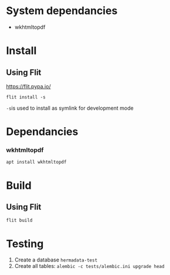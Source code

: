 # System dependancies
- wkhtmltopdf

# Install
## Using Flit
https://flit.pypa.io/
```
flit install -s
```
`-s`is used to install as symlink for development mode

# Dependancies
### wkhtmltopdf
`apt install wkhtmltopdf`

# Build
## Using Flit

```
flit build
```

# Testing
1. Create a database `hermadata-test`
2. Create all tables: `alembic -c tests/alembic.ini upgrade head`